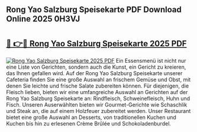 ## Rong Yao Salzburg Speisekarte PDF Download Online 2025 0H3VJ

# <h2><a href="http://gccnob.nevu.top/?p=Rong+Yao+Salzburg+Speisekarte">🔗 👉🔴 Rong Yao Salzburg Speisekarte 2025 PDF</a></h2>

[![Rong Yao Salzburg Speisekarte 2025 PDF](https://i.imgur.com/dBaPXMq.png)](http://gccnob.nevu.top/?p=Rong+Yao+Salzburg+Speisekarte)
Ein Essensmenü ist nicht nur eine Liste von Gerichten, sondern auch die Kunst, ein Gericht zu kreieren, das Ihnen gefallen wird. Auf der Rong Yao Salzburg Speisekarte unserer Cafeteria finden Sie eine große Auswahl an frischem Gemüse und Obst, mit denen Sie leichte und frische Salate zubereiten können. Für diejenigen, die Fleisch lieben, bieten wir eine umfangreiche Auswahl an Gerichten auf der Rong Yao Salzburg Speisekarte an: Rindfleisch, Schweinefleisch, Huhn und Fisch. Unseren Auserwählten bieten wir Gourmet-Gerichte wie Schaschlik und Steak an, die auf einem Holzfeuer zubereitet werden. Unser Restaurant bietet eine große Auswahl an Desserts, von traditionellen Kuchen und Kuchen bis hin zu erlesenen Crème Brûlée und Schokoladenburdel.
